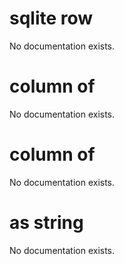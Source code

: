 # sqlite row

No documentation exists.

# column <integer> of <sqlite row>

No documentation exists.

# column <string> of <sqlite row>

No documentation exists.

# <sqlite row> as string

No documentation exists.
